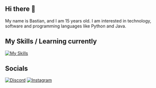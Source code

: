 ## Hi there 👋
My name is Bastian, and I am 15 years old. I am interested in technology, software and programming languages like Python and Java.

## My Skills / Learning currently
[![My Skills](https://skillicons.dev/icons?i=py,java,cloudflare)](https://github.com/BalthasarBH)

## Socials
[![Discord](https://skillicons.dev/icons?i=discord)](https://discord.com/users/870702940862677102)
[![Instagram](https://skillicons.dev/icons?i=instagram)](https://www.instagram.com/balthasarbh/)
